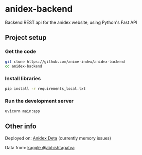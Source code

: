 # anidex-backend

Backend REST api for the anidex website, using Python's Fast API

## Project setup

### Get the code
```sh
git clone https://github.com/anime-index/anidex-backend
cd anidex-backend
```

### Install libraries
```sh
pip install -r requirements_local.txt
```

### Run the development server
```sh
uvicorn main:app
```

## Other info

Deployed on: [Anidex Deta](https://anidex.deta.dev/) (currently memory issues)

Data from: [kaggle @abhishtagatya](https://www.kaggle.com/datasets/abhishtagatya/my-anime-list-2021)

<!--
- MySQL cloud hosting
-->
